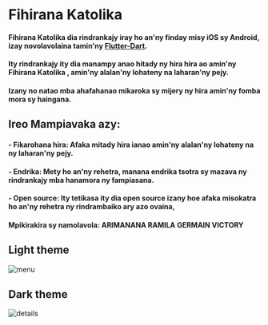 # **Fihirana Katolika**

#### Fihirana Katolika dia rindrankajy iray ho an'ny finday misy iOS sy Android, izay novolavolaina tamin'ny [Flutter-Dart](flutter.dev). 
#### Ity rindrankajy ity dia manampy anao hitady ny hira hira ao amin'ny Fihirana Katolika , amin'ny alalan'ny lohateny na laharan'ny pejy.
#### Izany no natao mba ahafahanao mikaroka sy mijery ny hira amin'ny fomba mora sy haingana.

## **Ireo Mampiavaka azy:**

#### **- Fikarohana hira:** Afaka mitady hira ianao amin'ny alalan'ny lohateny na ny laharan'ny pejy.

#### **- Endrika:** Mety ho an'ny rehetra, manana endrika tsotra sy mazava ny rindrankajy mba hanamora ny fampiasana.

#### **- Open source:** Ity tetikasa ity dia open source izany hoe afaka misokatra ho an'ny rehetra ny rindrambaiko ary azo ovaina, 



#### Mpikirakira sy namolavola: **ARIMANANA RAMILA GERMAIN VICTORY**


## **Light theme**

![menu](https://github.com/user-attachments/assets/b3148649-ed41-4398-aedf-056f036705b0)

## **Dark theme**

![details](https://github.com/user-attachments/assets/7b7e8971-e6b4-4a93-9b01-91ed9d6cede9)
